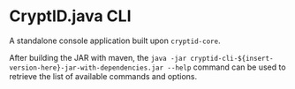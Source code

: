 # CryptID.java CLI

A standalone console application built upon `cryptid-core`.

After building the JAR with maven, the `java -jar cryptid-cli-${insert-version-here}-jar-with-dependencies.jar --help` command can be used to retrieve the list of available commands and options.
